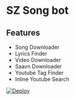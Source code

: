 # SZ Song bot

## Features
- Song Downloader
- Lyrics Finder
- Video Downloader
- Saavn Downloader
- Youtube Tag Finder
- Inline Youtube Search

[![Deploy](https://www.herokucdn.com/deploy/button.svg)](https://heroku.com/deploy?template=https://github.com/youtubeslgeekshow/sz-song-bot)
